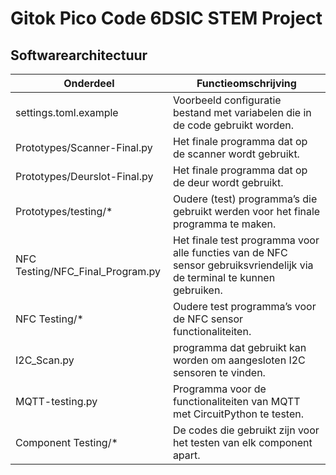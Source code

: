 # Gitok Pico Code 6DSIC STEM Project
## Softwarearchitectuur
| Onderdeel                        | Functieomschrijving |
| -------------------------------- | -------------------------------- |
| settings.toml.example            | Voorbeeld configuratie bestand met variabelen die in de code gebruikt worden. |
| Prototypes/Scanner-Final.py      | Het finale programma dat op de scanner wordt gebruikt. |
| Prototypes/Deurslot-Final.py     | Het finale programma dat op de deur wordt gebruikt. |
| Prototypes/testing/\*            | Oudere (test) programma’s die gebruikt werden voor het finale programma te maken. |
| NFC Testing/NFC_Final_Program.py | Het finale test programma voor alle functies van de NFC sensor gebruiksvriendelijk via de terminal te kunnen gebruiken. |
| NFC Testing/\*                   | Oudere test programma’s voor de NFC sensor functionaliteiten. |
| I2C_Scan.py                      | programma dat gebruikt kan worden om aangesloten I2C sensoren te vinden. |
| MQTT-testing.py                  | Programma voor de functionaliteiten van MQTT met CircuitPython te testen. |
| Component Testing/\*             | De codes die gebruikt zijn voor het testen van elk component apart. |
